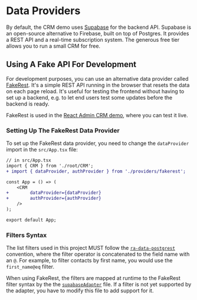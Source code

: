 # Data Providers

By default, the CRM demo uses [Supabase](https://supabase.com) for the backend API. Supabase is an open-source alternative to Firebase, built on top of Postgres. It provides a REST API and a real-time subscription system. The generous free tier allows you to run a small CRM for free.

## Using A Fake API For Development

For development purposes, you can use an alternative data provider called [FakeRest](https://github.com/marmelab/FakeRest). It's a simple REST API running in the browser that resets the data on each page reload. It's useful for testing the frontend without having to set up a backend, e.g. to let end users test some updates before the backend is ready.

FakeRest is used in the [React Admin CRM demo](https://marmelab.com/react-admin-crm/), where you can test it live.

### Setting Up The FakeRest Data Provider

To set up the FakeRest data provider, you need to change the `dataProvider` import in the `src/App.tsx` file:

```diff
// in src/App.tsx
import { CRM } from './root/CRM';
+ import { dataProvider, authProvider } from './providers/fakerest';

const App = () => (
    <CRM 
+        dataProvider={dataProvider}
+        authProvider={authProvider}
    />
);

export default App;
```

### Filters Syntax

The list filters used in this project MUST follow the [`ra-data-postgrest`](https://github.com/raphiniert-com/ra-data-postgrest) convention, where the filter operator is concatenated to the field name with an `@`. For example, to filter contacts by first name, you would use the `first_name@eq` filter.

When using FakeRest, the filters are mapped at runtime to the FakeRest filter syntax by the the [`supabaseAdapter`](../../src/providers/fakerest/internal/supabaseAdapter.ts) file. If a filter is not yet supported by the adapter, you have to modify this file to add support for it.
